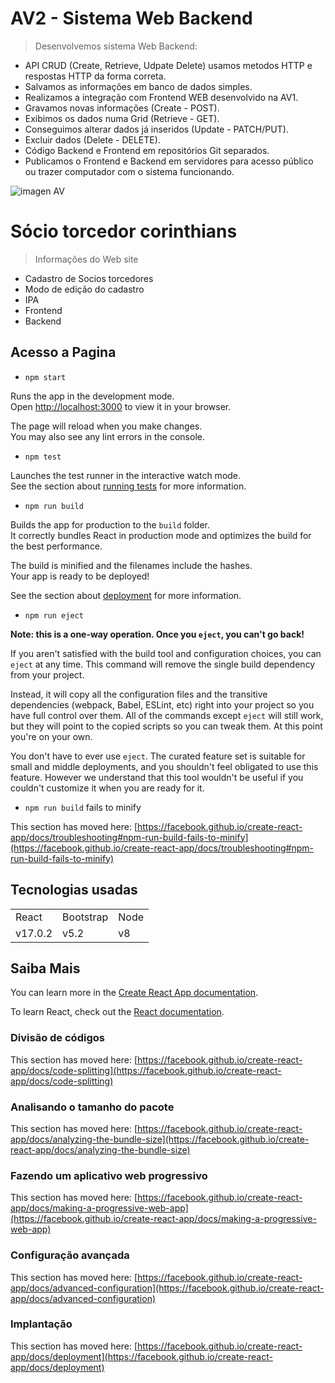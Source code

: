 <h1>AV2 - Sistema Web Backend</h1>

> Desenvolvemos sistema Web Backend:
  + API CRUD (Create, Retrieve, Udpate Delete) usamos metodos HTTP e respostas HTTP da forma correta.
  + Salvamos as informações em banco de dados simples.
  + Realizamos a integração com Frontend WEB desenvolvido na AV1.
  + Gravamos novas informações (Create - POST).
  + Exibimos os dados numa Grid (Retrieve - GET).
  + Conseguimos alterar dados já inseridos (Update - PATCH/PUT).
  + Excluir dados (Delete - DELETE).
  + Código Backend e Frontend em repositórios Git separados.
  + Publicamos o Frontend e Backend em servidores para acesso público ou trazer computador com o sistema funcionando.
  

![imagen AV](https://user-images.githubusercontent.com/105589147/172049639-0e086e64-c78c-46cc-aaa2-e517a80fa06f.PNG)

<h1>Sócio torcedor corinthians</h1>

> Informações do Web site

+ Cadastro de Socios torcedores 
+ Modo de edição do cadastro
+ IPA
+ Frontend
+ Backend



## Acesso a Pagina

* `npm start`

Runs the app in the development mode.\
Open [http://localhost:3000](http://localhost:3000) to view it in your browser.

The page will reload when you make changes.\
You may also see any lint errors in the console.

* `npm test`

Launches the test runner in the interactive watch mode.\
See the section about [running tests](https://facebook.github.io/create-react-app/docs/running-tests) for more information.

* `npm run build`

Builds the app for production to the `build` folder.\
It correctly bundles React in production mode and optimizes the build for the best performance.

The build is minified and the filenames include the hashes.\
Your app is ready to be deployed!

See the section about [deployment](https://facebook.github.io/create-react-app/docs/deployment) for more information.

* `npm run eject`

**Note: this is a one-way operation. Once you `eject`, you can't go back!**

If you aren't satisfied with the build tool and configuration choices, you can `eject` at any time. This command will remove the single build dependency from your project.

Instead, it will copy all the configuration files and the transitive dependencies (webpack, Babel, ESLint, etc) right into your project so you have full control over them. All of the commands except `eject` will still work, but they will point to the copied scripts so you can tweak them. At this point you're on your own.

You don't have to ever use `eject`. The curated feature set is suitable for small and middle deployments, and you shouldn't feel obligated to use this feature. However we understand that this tool wouldn't be useful if you couldn't customize it when you are ready for it.

* `npm run build` fails to minify

This section has moved here: [https://facebook.github.io/create-react-app/docs/troubleshooting#npm-run-build-fails-to-minify](https://facebook.github.io/create-react-app/docs/troubleshooting#npm-run-build-fails-to-minify)



## Tecnologias usadas

<table>
  <tr>
    <td>React</td>
    <td>Bootstrap</td>
    <td>Node</td>      
  </tr>
  <tr>
    <td>v17.0.2</td>
    <td>v5.2</td>
    <td>v8</td>       
   </tr> 
<table/>


## Saiba Mais

You can learn more in the [Create React App documentation](https://facebook.github.io/create-react-app/docs/getting-started).

To learn React, check out the [React documentation](https://reactjs.org/).

### Divisão de códigos

This section has moved here: [https://facebook.github.io/create-react-app/docs/code-splitting](https://facebook.github.io/create-react-app/docs/code-splitting)

### Analisando o tamanho do pacote

This section has moved here: [https://facebook.github.io/create-react-app/docs/analyzing-the-bundle-size](https://facebook.github.io/create-react-app/docs/analyzing-the-bundle-size)

### Fazendo um aplicativo web progressivo

This section has moved here: [https://facebook.github.io/create-react-app/docs/making-a-progressive-web-app](https://facebook.github.io/create-react-app/docs/making-a-progressive-web-app)

### Configuração avançada

This section has moved here: [https://facebook.github.io/create-react-app/docs/advanced-configuration](https://facebook.github.io/create-react-app/docs/advanced-configuration)

### Implantação

This section has moved here: [https://facebook.github.io/create-react-app/docs/deployment](https://facebook.github.io/create-react-app/docs/deployment)


